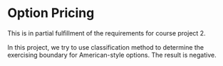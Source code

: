 # Option Pricing

This is in partial fulﬁllment of the requirements for course project 2.

In this project, we try to use classification method to determine the exercising boundary for American-style options. The result is negative.
